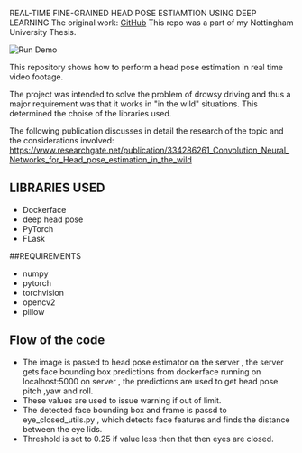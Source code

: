 REAL-TIME FINE-GRAINED HEAD POSE ESTIAMTION USING DEEP LEARNING
The original work: [GitHub](http://github.com/natanielruiz/deep-head-pose)
This repo was a part of my Nottingham University Thesis.

![Run Demo](final_demo.gif)

This repository shows how to perform a head pose estimation in real time video footage. 

The project was intended to solve the problem of drowsy driving and thus a major requirement was that it works in "in the wild" situations. This determined the choise of the libraries used.

The following publication discusses in detail the research of the topic and the considerations involved: https://www.researchgate.net/publication/334286261_Convolution_Neural_Networks_for_Head_pose_estimation_in_the_wild

 ## LIBRARIES USED
* Dockerface 
* deep head pose 
* PyTorch
* FLask

##REQUIREMENTS
* numpy
* pytorch
* torchvision
* opencv2
* pillow

## Flow of the code 
* The image is passed to head pose estimator on the server , the server gets face bounding box predictions from dockerface running on localhost:5000 on server , the predictions are used to get head pose pitch ,yaw and roll.
* These values are used to issue warning if out of limit.
* The detected face bounding box and frame is passd to eye_closed_utils.py , which detects face features and finds the distance between the eye lids.
* Threshold is set to 0.25 if value less then that then eyes are closed.



           

